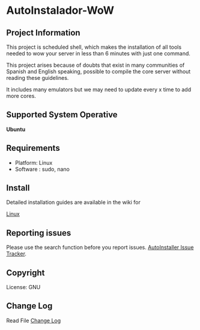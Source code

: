 # AutoInstalador-WoW

## Project Information
This project is scheduled shell, which makes the installation of all tools needed to wow your server 
in less than 6 minutes with just one command.

This project arises because of doubts that exist in many communities of Spanish and English speaking, 
possible to compile the core server without reading these guidelines.

It includes many emulators but we may need to update every x time to add more cores.

## Supported System Operative
**Ubuntu**

## Requirements
+ Platform: Linux
+ Software : sudo, nano

## Install
Detailed installation guides are available in the wiki for

[Linux](https://github.com/sayghteight/AutoInstalador-ZoneWoW/wiki) 


## Reporting issues
Please use the search function before you report issues.
[AutoInstaller Issue Tracker](https://github.com/sayghteight/AutoInstalador-ZoneWoW/issues).

## Copyright
License:  GNU 


## Change Log
Read File [Change Log](Changelog.md)
